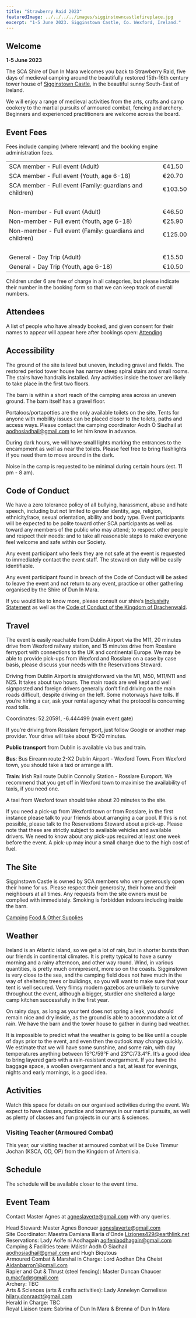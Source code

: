 ```yaml
---
title: "Strawberry Raid 2023"
featuredImage: ../../../../images/sigginstowncastlefireplace.jpg
excerpt: "1-5 June 2023. Sigginstown Castle, Co. Wexford, Ireland."
---
```


## Welcome

**1-5 June 2023**

The SCA Shire of Dun In Mara welcomes you back to Strawberry Raid, five days of medieval camping around the beautifully restored 15th-16th century tower house of [Sigginstown Castle](https://www.sigginstowncastle.com/), in the beautiful sunny South-East of Ireland.

We will enjoy a range of medieval activities from the arts, crafts and camp cookery to the martial pursuits of armoured combat, fencing and archery. Beginners and experienced practitioners are welcome across the board. 


## Event Fees

Fees include camping (where relevant) and the booking engine administration fees.

<table border="0">
<tr><td>SCA member - Full event (Adult)</td><td>€41.50</td></tr>
<tr><td>SCA member - Full event (Youth, age 6-18)</td><td>€20.70</td></tr>
<tr><td>SCA member - Full event (Family: guardians and children)</td><td>€103.50</td></tr>
<tr><td colspan="2">&nbsp;</td></tr>	
<tr><td>Non-member - Full event (Adult)</td><td>€46.50</td></tr>
<tr><td>Non-member - Full event (Youth, age 6-18)</td><td>€25.90</td></tr>
<tr><td>Non-member - Full event (Family: guardians and children)</td><td>€125.00</td></tr>
<tr><td colspan="2">&nbsp;</td></tr>	
<tr><td>General - Day Trip (Adult)</td><td>€15.50</td></tr>
<tr><td>General - Day Trip (Youth, age 6-18)</td><td>€10.50</td></tr>
</table>

Children under 6 are free of charge in all categories, but please indicate their number in the booking form so that we can keep track of overall numbers.

## Attendees

A list of people who have already booked, and given consent for their names to appear will appear here after bookings open: <a href="attending/" class="btn btn-primary">Attending</a>

## Accessibility

The ground of the site is level but uneven, including gravel and fields. The restored period tower house has narrow steep spiral stairs and small rooms. The stairs have handrails installed. Any activities inside the tower are likely to take place in the first two floors. 

The barn is within a short reach of the camping area across an uneven ground. The barn itself has a gravel floor. 

Portaloos/portapotties are the only available toilets on the site. Tents for anyone with mobility issues can be placed closer to the toilets, paths and access ways. Please contact the camping coordinator Aodh Ó Siadhail at [aodhosiadhail@gmail.com](mailto:aodhosiadhail@gmail.com) to let him know in advance.

During dark hours, we will have small lights marking the entrances to the encampment as well as near the toilets. Please feel free to bring flashlights if you need them to move around in the dark.

Noise in the camp is requested to be minimal during certain hours (est. 11 pm - 8 am).

## Code of Conduct

We have a zero tolerance policy of all bullying, harassment, abuse and hate speech, including but not limited to gender identity, age, religion, ethnicity/race, sexual orientation, ability and body type. Event participants will be expected to be polite toward other SCA participants as well as toward any members of the public who may attend; to respect other people and respect their needs: and to take all reasonable steps to make everyone feel welcome and safe within our Society. 

Any event participant who feels they are not safe at the event is requested to immediately contact the event staff. The steward on duty will be easily identifiable. 

Any event participant found in breach of the Code of Conduct will be asked to leave the event and not return to any event, practice or other gathering organised by the Shire of Dun In Mara. 

If you would like to know more, please consult our shire’s [Inclusivity Statement](https://duninmara.org/about/inclusivity/) as well as the [Code of Conduct of the Kingdom of Drachenwald](https://docs.google.com/document/d/1bDwTQhcttGmnhjwplWDm9IiuBM4XHFofDnR1gUf6MU0/view).

## Travel

The event is easily reachable from Dublin Airport via the M11, 20 minutes drive from Wexford railway station, and 15 minutes drive from Rosslare ferryport with connections to the UK and continental Europe. We may be able to provide pick-ups from Wexford and Rosslare on a case by case basis, please discuss your needs with the Reservations Steward. 

Driving from Dublin Airport is straightforward via the M1, M50, M11/N11 and N25. It takes about two hours. The main roads are well kept and well signposted and foreign drivers generally don’t find driving on the main roads difficult, despite driving on the left. Some motorways have tolls. If you’re hiring a car, ask your rental agency what the protocol is concerning road tolls.    

Coordinates: 52.20591, -6.444499 (main event gate)

If you’re driving from Rosslare ferryport, just follow Google or another map provider. Your drive will take about 15-20 minutes. 

**Public transport** from Dublin is available via bus and train. 

   **Bus**: Bus Eireann route 2-X2 Dublin Airport - Wexford Town. From Wexford town, you should take a taxi or arrange a lift.

   **Train**: Irish Rail route Dublin Connolly Station - Rosslare Europort. We recommend that you get off in Wexford town to maximise the availability of taxis, if you need one.  

   A taxi from Wexford town should take about 20 minutes to the site. 

If you need a pick-up from Wexford town or from Rosslare, in the first instance please talk to your friends about arranging a car pool. If this is not possible, please talk to the Reservations Steward about a pick-up. Please note that these are strictly subject to available vehicles and available drivers. We need to know about any pick-ups required at least one week before the event. A pick-up may incur a small charge due to the high cost of fuel. 

## The Site

Sigginstown Castle is owned by SCA members who very generously open their home for us. Please respect their generosity, their home and their neighbours at all times. Any requests from the site owners must be complied with immediately. Smoking is forbidden indoors including inside the barn. 

<a href="camping/" class="btn btn-primary">Camping</a> <a href="food/" class="btn btn-primary">Food & Other Supplies</a>

## Weather

Ireland is an Atlantic island, so we get a lot of rain, but in shorter bursts than our friends in continental climates. It is pretty typical to have a sunny morning and a rainy afternoon, and other way round. Wind, in various quantities, is pretty much omnipresent, more so on the coasts. Sigginstown is very close to the sea, and the camping field does not have much in the way of sheltering trees or buildings, so you will want to make sure that your tent is well secured. Very flimsy modern gazebos are unlikely to survive throughout the event, although a bigger, sturdier one sheltered a large camp kitchen successfully in the first year.  

On rainy days, as long as your tent does not spring a leak, you should remain nice and dry inside, as the ground is able to accommodate a lot of rain. We have the  barn and the tower house to gather in during bad weather. 

It is impossible to predict what the weather is going to be like until a couple of days prior to the event, and even then the outlook may change quickly. We estimate that we will have some sunshine, and some rain, with day temperatures anything between 15°C/59°F and 23°C/73.4°F. It’s a good idea to bring layered garb with a rain-resistant overgarment. If you have the baggage space, a woollen overgarment and a hat, at least for evenings, nights and early mornings, is a good idea.  

## Activities

Watch this space for details on our organised activities during the event. We expect to have classes, practice and tourneys in our martial pursuits, as well as plenty of classes and fun projects in our arts & sciences. 

### Visiting Teacher (Armoured Combat)

This year, our visiting teacher at armoured combat will be Duke Timmur Jochan (KSCA, OD, OP) from the Kingdom of Artemisia. 

## Schedule

The schedule will be available closer to the event time.

## Event Team

Contact Master Agnes at <a href="mailto:agneslaverte@gmail.com">agneslaverte@gmail.com</a> with any queries.

Head Steward: Master Agnes Boncuer <a href="mailto:agneslaverte@gmail.com">agneslaverte@gmail.com</a>  
Site Coordinator: Maestra Damiana Illaria d'Onde <a href="mailto:Lizjones429@earthlink.net">Lizjones429@earthlink.net</a>  
Reservations: Lady Aoife ni Aodhagain  <a href="aoifeniaodhagain@gmail.com">aoifeniaodhagain@gmail.com</a>  
Camping & Facilities team: Máistir Aodh Ó Siadhail <a href="mailto:aodhosiadhail@gmail.com">aodhosiadhail@gmail.com</a> and Hugh Biqutous    
Armoured Combat & Marshal in Charge: Lord Aodhan Dha Cheist <a href="mailto:Aidanbarron1@gmail.com">Aidanbarron1@gmail.com</a>  
Rapier and Cut & Thrust (steel fencing): Master Duncan Chaucer <a href="mailto:p.macfad@gmail.com">p.macfad@gmail.com</a>  
Archery: TBC  
Arts & Sciences (arts & crafts activities): Lady Anneleyn Cornelisse <a href="mailto:hilary.donraadt@gmail.com">hilary.donraadt@gmail.com</a>  
Herald in Charge: TBC  
Royal Liaison team: Sabrina of Dun In Mara & Brenna of Dun In Mara  
